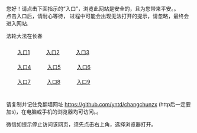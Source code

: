 您好！请点击下面指示的“入口”，浏览此网站是安全的，且为您带来平安。。 <br/>
点击入口后，请耐心等待， 过程中可能会出现无法打开的提示，请忽略，最终会进入网站. </br>

法轮大法在长春<br/>
<div style="padding:10px"><a style="margin:20px" target="_blank" href="https://dd608q4iayliz.cloudfront.net/2Qpsp?ebjjet" id="ccLink1" rel="nofollow">入口1</a> <a target="_blank" style="margin:20px" href="https://d1zw6mee8htnw8.cloudfront.net/2Qpsp?haahhxbc" id="ccLink2" rel="nofollow">入口2</a> <a style="margin:20px" target="_blank" href="https://d3ukvz7xl63eoz.cloudfront.net/2Qpsp?utsqhpst" id="ccLink3" rel="nofollow">入口3</a></div>

<div style="padding:10px" ><a style="margin:20px" target="_blank" href="https://dd608q4iayliz.cloudfront.net/2Qpsp?ebjjet" id="ccLink4" rel="nofollow">入口4</a> <a style="margin:20px" href="https://d1zw6mee8htnw8.cloudfront.net/2Qpsp?haahhxbc" target="_blank" id="ccLink5" rel="nofollow">入口5</a> <a style="margin:20px" href="https://d3ukvz7xl63eoz.cloudfront.net/2Qpsp?utsqhpst" target="_blank" id="ccLink6" rel="nofollow">入口6</a></div>

<div style="padding:10px"><a style="margin:20px" target="_blank" href="https://dd608q4iayliz.cloudfront.net/2Qpsp?ebjjet" id="ccLink7" rel="nofollow">入口7</a> <a style="margin:20px" href="https://d1zw6mee8htnw8.cloudfront.net/2Qpsp?haahhxbc" target="_blank" id="ccLink8" rel="nofollow">入口8</a> <a style="margin:20px" target="_blank" href="https://d3ukvz7xl63eoz.cloudfront.net/2Qpsp?utsqhpst" id="ccLink9" rel="nofollow">入口9</a></div>

<br/>



请复制并记住免翻墙网址 https://github.com/yntd/changchunzx (http后一定要加s)，在电脑或手机的浏览器均可访问。。<br/>

微信如提示停止访问该网页，须先点击右上角，选择浏览器打开。
